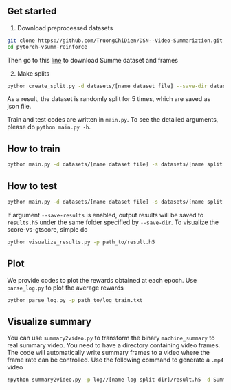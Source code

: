 ## Get started
1. Download preprocessed datasets
```bash
git clone https://github.com/TruongChiDien/DSN--Video-Summariztion.git
cd pytorch-vsumm-reinforce
```
Then go to this [line](https://drive.google.com/drive/folders/1xiw9-rexKFAIocc4shvwPUqTL2fbpxfC?usp=sharing) to download Summe dataset and frames

2. Make splits
```bash
python create_split.py -d datasets/[name dataset file] --save-dir datasets --save-name [name split file]  --num-splits 5
```
As a result, the dataset is randomly split for 5 times, which are saved as json file.

Train and test codes are written in `main.py`. To see the detailed arguments, please do `python main.py -h`.

## How to train
```bash
python main.py -d datasets/[name dataset file] -s datasets/[name split file].json -m [summe/tvsum] --gpu 0 --save-dir log/[name log split dir] --split-id 0 --verbose
```

## How to test
```bash
python main.py -d datasets/[name dataset file] -s datasets/[name split file].json -m [summe/tvsum] --gpu 0 --save-dir log/[name log split dir] --split-id 0 --evaluate --resume log/[name log split dir]/model_epoch60.pth.tar --verbose --save-results
```

If argument `--save-results` is enabled, output results will be saved to `results.h5` under the same folder specified by `--save-dir`. To visualize the score-vs-gtscore, simple do
```bash
python visualize_results.py -p path_to/result.h5
```

## Plot
We provide codes to plot the rewards obtained at each epoch. Use `parse_log.py` to plot the average rewards
```bash
python parse_log.py -p path_to/log_train.txt
```

## Visualize summary
You can use `summary2video.py` to transform the binary `machine_summary` to real summary video. You need to have a directory containing video frames. The code will automatically write summary frames to a video where the frame rate can be controlled. Use the following command to generate a `.mp4` video
```bash
!python summary2video.py -p log//[name log split dir]/result.h5 -d SumMe/videos/frames -i 1 --fps 30 --save-dir log --save-name summary.mp4
```
